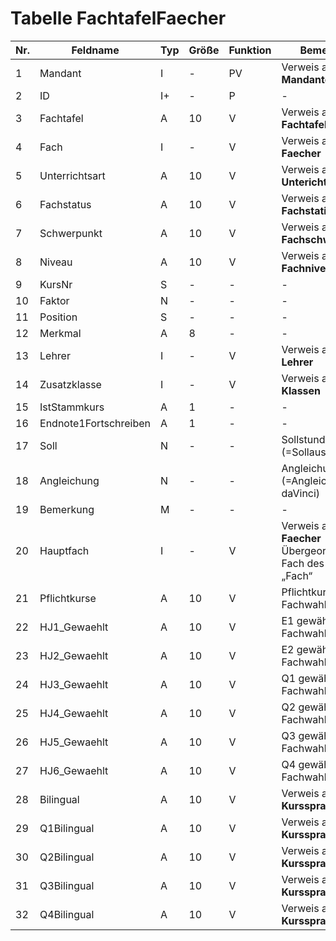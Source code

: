 # Tabelle FachtafelFaecher

Nr.|Feldname|Typ|Größe|Funktion|Bemerkung
---|---|---|---|---|---
1|Mandant|I|-|PV|Verweis auf Tabelle **Mandanten**
2|ID|I+|-|P|-
3|Fachtafel|A|10|V|Verweis auf Tabelle **Fachtafeln**
4|Fach|I|-|V|Verweis auf Tabelle **Faecher**
5|Unterrichtsart|A|10|V|Verweis auf Tabelle **Unterichtsarten**
6|Fachstatus|A|10|V|Verweis auf Tabelle **Fachstati**
7|Schwerpunkt|A|10|V|Verweis auf Tabelle **Fachschwerpunkte**
8|Niveau|A|10|V|Verweis auf Tabelle **Fachniveaus**
9|KursNr|S|-|-|-
10|Faktor|N|-|-|-
11|Position|S|-|-|-
12|Merkmal|A|8|-|-
13|Lehrer|I|-|V|Verweis auf Tabelle **Lehrer**
14|Zusatzklasse|I|-|V|Verweis auf Tabelle **Klassen**
15|IstStammkurs|A|1|-|-
16|Endnote1Fortschreiben|A|1|-|-
17|Soll|N|-|-|Sollstunden (=SollausdaVinci)
18|Angleichung|N|-|-|Angleichung (=Angleichung aus daVinci)
19|Bemerkung|M|-|-|-
20|Hauptfach|I|-|V|Verweis auf Tabelle **Faecher**<br/>Übergeordnetes Fach des Feldes „Fach“
21|Pflichtkurse|A|10|V|Pflichtkurse bei Fachwahl
22|HJ1_Gewaehlt|A|10|V|E1 gewählt bei Fachwahl
23|HJ2_Gewaehlt|A|10|V|E2 gewählt bei Fachwahl
24|HJ3_Gewaehlt|A|10|V|Q1 gewählt bei Fachwahl
25|HJ4_Gewaehlt|A|10|V|Q2 gewählt bei Fachwahl
26|HJ5_Gewaehlt|A|10|V|Q3 gewählt bei Fachwahl
27|HJ6_Gewaehlt|A|10|V|Q4 gewählt bei Fachwahl
28|Bilingual|A|10|V|Verweis auf Tabelle **Kurssprachen**
29|Q1Bilingual|A|10|V|Verweis auf Tabelle **Kurssprachen**
30|Q2Bilingual|A|10|V|Verweis auf Tabelle **Kurssprachen**
31|Q3Bilingual|A|10|V|Verweis auf Tabelle **Kurssprachen**
32|Q4Bilingual|A|10|V|Verweis auf Tabelle **Kurssprachen**